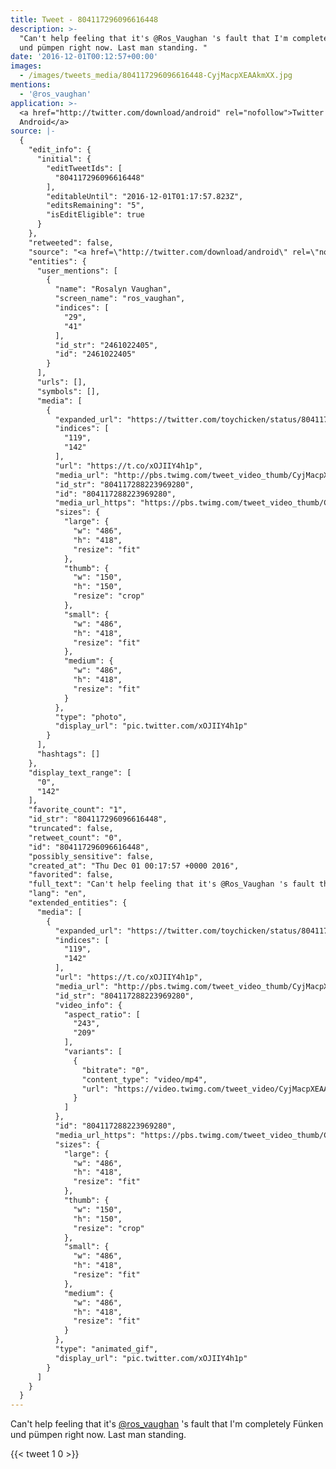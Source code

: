 ```yaml
---
title: Tweet - 804117296096616448
description: >-
  "Can't help feeling that it's @Ros_Vaughan 's fault that I'm completely Fünken
  und pümpen right now. Last man standing. "
date: '2016-12-01T00:12:57+00:00'
images:
  - /images/tweets_media/804117296096616448-CyjMacpXEAAkmXX.jpg
mentions:
  - '@ros_vaughan'
application: >-
  <a href="http://twitter.com/download/android" rel="nofollow">Twitter for
  Android</a>
source: |-
  {
    "edit_info": {
      "initial": {
        "editTweetIds": [
          "804117296096616448"
        ],
        "editableUntil": "2016-12-01T01:17:57.823Z",
        "editsRemaining": "5",
        "isEditEligible": true
      }
    },
    "retweeted": false,
    "source": "<a href=\"http://twitter.com/download/android\" rel=\"nofollow\">Twitter for Android</a>",
    "entities": {
      "user_mentions": [
        {
          "name": "Rosalyn Vaughan",
          "screen_name": "ros_vaughan",
          "indices": [
            "29",
            "41"
          ],
          "id_str": "2461022405",
          "id": "2461022405"
        }
      ],
      "urls": [],
      "symbols": [],
      "media": [
        {
          "expanded_url": "https://twitter.com/toychicken/status/804117296096616448/photo/1",
          "indices": [
            "119",
            "142"
          ],
          "url": "https://t.co/xOJIIY4h1p",
          "media_url": "http://pbs.twimg.com/tweet_video_thumb/CyjMacpXEAAkmXX.jpg",
          "id_str": "804117288223969280",
          "id": "804117288223969280",
          "media_url_https": "https://pbs.twimg.com/tweet_video_thumb/CyjMacpXEAAkmXX.jpg",
          "sizes": {
            "large": {
              "w": "486",
              "h": "418",
              "resize": "fit"
            },
            "thumb": {
              "w": "150",
              "h": "150",
              "resize": "crop"
            },
            "small": {
              "w": "486",
              "h": "418",
              "resize": "fit"
            },
            "medium": {
              "w": "486",
              "h": "418",
              "resize": "fit"
            }
          },
          "type": "photo",
          "display_url": "pic.twitter.com/xOJIIY4h1p"
        }
      ],
      "hashtags": []
    },
    "display_text_range": [
      "0",
      "142"
    ],
    "favorite_count": "1",
    "id_str": "804117296096616448",
    "truncated": false,
    "retweet_count": "0",
    "id": "804117296096616448",
    "possibly_sensitive": false,
    "created_at": "Thu Dec 01 00:17:57 +0000 2016",
    "favorited": false,
    "full_text": "Can't help feeling that it's @Ros_Vaughan 's fault that I'm completely Fünken und pümpen right now. Last man standing. https://t.co/xOJIIY4h1p",
    "lang": "en",
    "extended_entities": {
      "media": [
        {
          "expanded_url": "https://twitter.com/toychicken/status/804117296096616448/photo/1",
          "indices": [
            "119",
            "142"
          ],
          "url": "https://t.co/xOJIIY4h1p",
          "media_url": "http://pbs.twimg.com/tweet_video_thumb/CyjMacpXEAAkmXX.jpg",
          "id_str": "804117288223969280",
          "video_info": {
            "aspect_ratio": [
              "243",
              "209"
            ],
            "variants": [
              {
                "bitrate": "0",
                "content_type": "video/mp4",
                "url": "https://video.twimg.com/tweet_video/CyjMacpXEAAkmXX.mp4"
              }
            ]
          },
          "id": "804117288223969280",
          "media_url_https": "https://pbs.twimg.com/tweet_video_thumb/CyjMacpXEAAkmXX.jpg",
          "sizes": {
            "large": {
              "w": "486",
              "h": "418",
              "resize": "fit"
            },
            "thumb": {
              "w": "150",
              "h": "150",
              "resize": "crop"
            },
            "small": {
              "w": "486",
              "h": "418",
              "resize": "fit"
            },
            "medium": {
              "w": "486",
              "h": "418",
              "resize": "fit"
            }
          },
          "type": "animated_gif",
          "display_url": "pic.twitter.com/xOJIIY4h1p"
        }
      ]
    }
  }
---
```

Can't help feeling that it's [@ros_vaughan](https://twitter.com/@ros_vaughan) 's fault that I'm completely Fünken und pümpen right now. Last man standing. 
    
{{< tweet 1 0 >}}
    
